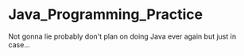 # Java_Programming_Practice
Not gonna lie probably don't plan on doing Java ever again but just in case...
